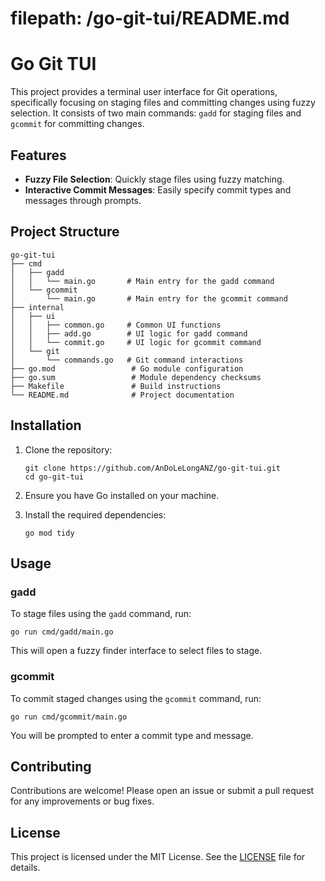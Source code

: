 # filepath: /go-git-tui/README.md
# Go Git TUI

This project provides a terminal user interface for Git operations, specifically focusing on staging files and committing changes using fuzzy selection. It consists of two main commands: `gadd` for staging files and `gcommit` for committing changes.

## Features

- **Fuzzy File Selection**: Quickly stage files using fuzzy matching.
- **Interactive Commit Messages**: Easily specify commit types and messages through prompts.

## Project Structure

```
go-git-tui
├── cmd
│   ├── gadd
│   │   └── main.go       # Main entry for the gadd command
│   └── gcommit
│       └── main.go       # Main entry for the gcommit command
├── internal
│   ├── ui
│   │   ├── common.go     # Common UI functions
│   │   ├── add.go        # UI logic for gadd command
│   │   └── commit.go     # UI logic for gcommit command
│   └── git
│       └── commands.go   # Git command interactions
├── go.mod                 # Go module configuration
├── go.sum                 # Module dependency checksums
├── Makefile               # Build instructions
└── README.md              # Project documentation
```

## Installation

1. Clone the repository:
    ```shell
    git clone https://github.com/AnDoLeLongANZ/go-git-tui.git
    cd go-git-tui
    ```

2. Ensure you have Go installed on your machine.

3. Install the required dependencies:
    ```shell
    go mod tidy
    ```

## Usage

### gadd

To stage files using the `gadd` command, run:
```shell
go run cmd/gadd/main.go
```
This will open a fuzzy finder interface to select files to stage.

### gcommit

To commit staged changes using the `gcommit` command, run:
```shell
go run cmd/gcommit/main.go
```
You will be prompted to enter a commit type and message.

## Contributing

Contributions are welcome! Please open an issue or submit a pull request for any improvements or bug fixes.

## License

This project is licensed under the MIT License. See the [LICENSE](LICENSE) file for details.